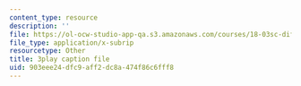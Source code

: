 ```yaml
---
content_type: resource
description: ''
file: https://ol-ocw-studio-app-qa.s3.amazonaws.com/courses/18-03sc-differential-equations-fall-2011/903eee24dfc9aff2dc8a474f86c6fff8_te6Mplq3DCU.srt
file_type: application/x-subrip
resourcetype: Other
title: 3play caption file
uid: 903eee24-dfc9-aff2-dc8a-474f86c6fff8
---
```

